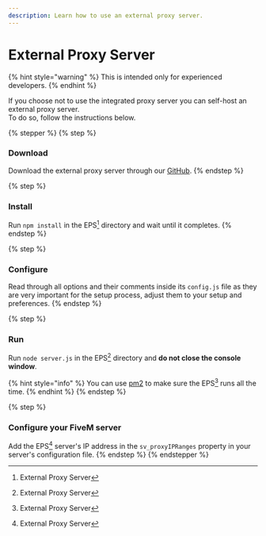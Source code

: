 ```yaml
---
description: Learn how to use an external proxy server.
---
```


# External Proxy Server

{% hint style="warning" %}
This is intended only for experienced developers.
{% endhint %}

If you choose not to use the integrated proxy server you can self-host an external proxy server.\
To do so, follow the instructions below.

{% stepper %}
{% step %}
### Download

Download the external proxy server through our [GitHub](https://github.com/criticalscripts-shop/cs-video-call-eps).
{% endstep %}

{% step %}
### Install

Run `npm install` in the EPS[^1] directory and wait until it completes.
{% endstep %}

{% step %}
### Configure

Read through all options and their comments inside its `config.js` file as they are very important for the setup process, adjust them to your setup and preferences.
{% endstep %}

{% step %}
### Run

Run `node server.js` in the EPS[^1] directory and **do not close the console window**.

{% hint style="info" %}
You can use [pm2](https://pm2.keymetrics.io/docs/usage/quick-start/) to make sure the EPS[^1] runs all the time.
{% endhint %}
{% endstep %}

{% step %}
### Configure your FiveM server

Add the EPS[^1] server's IP address in the `sv_proxyIPRanges` property in your server's configuration file.
{% endstep %}
{% endstepper %}



[^1]: External Proxy Server
